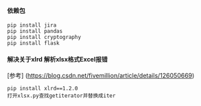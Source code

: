 
#### 依赖包
```
pip install jira
pip install pandas
pip install cryptography
pip install flask
```

#### 解决关于xlrd 解析xlsx格式Excel报错
[参考] (https://blog.csdn.net/fivemillion/article/details/126050669)
```
pip install xlrd==1.2.0
打开xlsx.py查找getiterator并替换成iter
```
